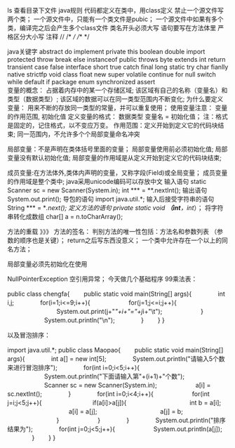 
ls 查看目录下文件
java规则
代码都定义在类中，用class定义
禁止一个源文件写两个类；
一个源文件中，只能有一个类文件是pubic；
一个源文件中如果有多个类，编译完之后会产生多个class文件
类名开头必须大写
语句要写在方法体里
严格区分大小写
注释 // /* */ /** */

java关键字
abstract	do	implement	private	this
boolean	double	import	protected	throw
break	else	instanceof	public	throws
byte	extends	int	return	transient
case	false	interface	short	true
catch	final	long	static	try
char	fianlly	native	strictfp	void
class	float	new	super	volatile
continue	for	null	switch	while
default	if	package	enum	synchronized
assert	 	 	 	 
变量的概念：
占据着内存中的某一个存储区域;
该区域有自己的名称（变量名）和类型（数据类型）;
该区域的数据可以在同一类型范围内不断变化;
为什么要定义变量：
用来不断的存放同一类型的常量，并可以重复使用；
使用变量注意：
变量的作用范围, 初始化值
定义变量的格式：
数据类型 变量名 = 初始化值；
注：格式是固定的，记住格式，以不变应万变。
作用范围：定义开始到定义它的代码块结束;
同一范围内，不允许多个个局部变量命名冲突
 
局部变量：不是声明在类体括号里面的变量；
局部变量使用前必须初始化值;
局部变量没有默认初始化值;
局部变量的作用域是从定义开始到定义它的代码块结束;
 
成员变量:在方法体外,类体内声明的变量，又称字段(Field)或全局变量；
成员变量的作用域是整个类中;
java采用unicode编码可以存放中文
输入语句
static Scanner sc = new Scanner(System.in);
int *** = **.nextInt();
输出语句
System.out.print();
导包的语句
import java.util.*;
输入后接受字符串的语句
String *** = **.next();
定义方法的语句
private static void ***（int**，int**）；
将字符串转化成数组
char[] a = n.toCharArray();
 
方法的重载 》》》
方法的签名：
判别方法的唯一性包括：方法名和参数列表
（参数的顺序也是关键）；
return之后写东西没意义；
一个类中允许存在一个以上的同名方法；
 
局部变量必须先初始化在使用
 
NullPointerException 空引用异常；
今天做几个基础程序  99乘法表：
 
public class chengfa{
　　public static void main(String[] args){
　　　　int i,j;
　　　　for(i=1;i<=9;i++){
　　　　　　for(j=1;j<=i;j++){
　　　　　　　　System.out.print(j+"*"+i+"="+j*i+"\t");
　　　　　　}
　　　　　　System.out.println("\n");
　　　　}
　　}
}

以及冒泡排序：

import java.util.*;
public class Maopao{
　　public static void main(String[] args){
　　　　int a[] = new int[5];
　　　　System.out.println("请输入5个数来进行冒泡排序");
　　　　for(int i=0;i<5;i++){
　　　　　　System.out.println("下面请输入第"+(i+1)+"个数");
　　　　　　Scanner sc = new Scanner(System.in);
　　　　　　a[i] = sc.nextInt();
　　　　}
　　　　for(int i=0;i<4;i++){
　　　　　　for(int j=i;j<5;j++){
　　　　　　　　if(a[i]>a[j]){
　　　　　　　　　　int b = a[i];
　　　　　　　　　　a[i] = a[j];
　　　　　　　　　　a[j] = b;
　　　　　　　　}
　　　　　　}
　　　　}
　　　　System.out.println("排序结果为");
　　　　for(int j=0;j<5;j++){
　　　　　　System.out.println(a[j]); 
　　　　}
　　}
}
